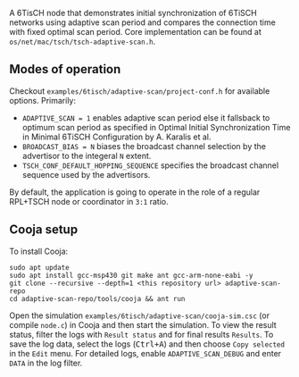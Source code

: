 A 6TisCH node that demonstrates initial synchronization of 6TiSCH networks using adaptive scan period and compares the connection time with fixed optimal scan period. Core implementation can be found at `os/net/mac/tsch/tsch-adaptive-scan.h`.

Modes of operation
------------------

Checkout `examples/6tisch/adaptive-scan/project-conf.h` for available options. Primarily:
* `ADAPTIVE_SCAN = 1` enables adaptive scan period else it fallsback to optimum scan period as specified in Optimal Initial Synchronization Time in Minimal 6TiSCH Configuration by A. Karalis et al.
* `BROADCAST_BIAS = N` biases the broadcast channel selection by the advertisor to the integeral `N` extent.
* `TSCH_CONF_DEFAULT_HOPPING_SEQUENCE` specifies the broadcast channel sequence used by the advertisors.

By default, the application is going to operate in the role of a regular RPL+TSCH node or coordinator in `3:1` ratio.

Cooja setup
---------------------

To install Cooja:

```
sudo apt update
sudo apt install gcc-msp430 git make ant gcc-arm-none-eabi -y
git clone --recursive --depth=1 <this repository url> adaptive-scan-repo
cd adaptive-scan-repo/tools/cooja && ant run
```

Open the simulation `examples/6tisch/adaptive-scan/cooja-sim.csc` (or compile `node.c`) in Cooja and then start the simulation. To view the result status, filter the logs with `Result status` and for final results `Results`. To save the log data, select the logs (<kbd>Ctrl+A</kbd>) and then choose `Copy selected` in the `Edit` menu.
For detailed logs, enable `ADAPTIVE_SCAN_DEBUG` and enter `DATA` in the log filter.